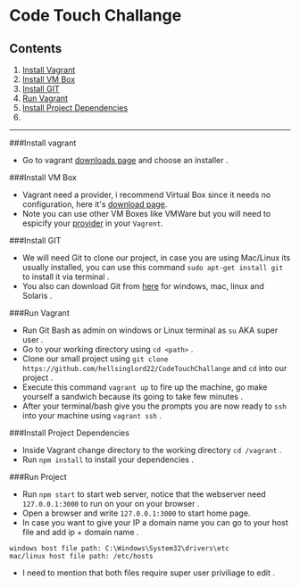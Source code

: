 # Code Touch Challange

## Contents 
1. [Install Vagrant](#install-vagrant)
2. [Install VM Box](#install-vm-box)
3. [Install GIT](#install-git)
4. [Run Vagrant](#run-vagrant)
5. [Install Project Dependencies](#install-project-dependencies)
6. <div Run="" Project="">
  <div id="run-project"></div>
</div>

---------

###Install vagrant
* Go to vagrant [downloads page](https://www.vagrantup.com/downloads.html) and choose an installer . 

###Install VM Box
* Vagrant need a provider, i recommend Virtual Box since it needs no configuration, here it's [download page](https://www.virtualbox.org/wiki/Downloads).
* Note you can use other VM Boxes like VMWare but you will need to espicify your [provider](https://www.vagrantup.com/docs/providers/) in your `Vagrent`. 

###Install GIT
* We will need Git to clone our project, in case you are using Mac/Linux its usually installed, you can use this command `sudo apt-get install git` to install it via terminal . 
* You also can download Git from [here](https://git-scm.com/downloads) for windows, mac, linux and Solaris . 

###Run Vagrant
* Run Git Bash as admin on windows or Linux terminal as `su` AKA super user . 
* Go to your working directory using `cd <path>` . 
* Clone our small project using `git clone https://github.com/hellsinglord22/CodeTouchChallange` and `cd` into our project . 
* Execute this command `vagrant up` to fire up the machine, go make yourself a sandwich because its going to take few minutes . 
* After your terminal/bash give you the prompts you are now ready to `ssh` into your machine using `vagrant ssh` . 

###Install Project Dependencies
* Inside Vagrant change directory to the working directory `cd /vagrant` . 
* Run `npm install` to install your dependencies .

###Run Project
* Run `npm start` to start web server, notice that the webserver need `127.0.0.1:3000` to run on your on your browser . 
* Open a browser and write `127.0.0.1:3000` to start home page. 
* In case you want to give your IP a domain name you can go to your host file and add ip + domain name . 
```
windows host file path: C:\Windows\System32\drivers\etc
mac/linux host file path: /etc/hosts
```
* I need to mention that both files require super user priviliage to edit . 



